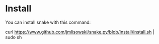 # Install
You can install snake with this command:

curl https://www.github.com/jmlisowski/snake.py/blob/install/install.sh | sudo sh
